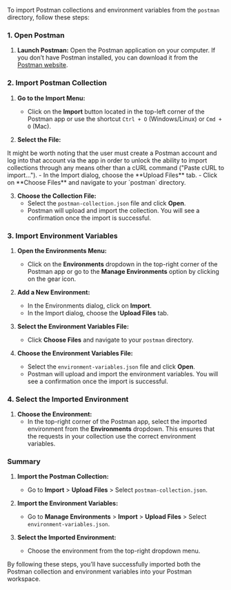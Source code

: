 To import Postman collections and environment variables from the `postman` directory, follow these steps:

### 1. **Open Postman**

1. **Launch Postman:**
   Open the Postman application on your computer. If you don’t have Postman installed, you can download it from the [Postman website](https://www.postman.com/downloads/).

### 2. **Import Postman Collection**

1. **Go to the Import Menu:**

   - Click on the **Import** button located in the top-left corner of the Postman app or use the shortcut `Ctrl + O` (Windows/Linux) or `Cmd + O` (Mac).

2. **Select the File:**
<comment>
It might be worth noting that the user must create a Postman account and log into that account via the app
in order to unlock the ability to import collections through any means other than a cURL command ("Paste cURL to import...").
</comment>
   - In the Import dialog, choose the **Upload Files** tab.
   - Click on **Choose Files** and navigate to your `postman` directory.

3. **Choose the Collection File:**
   - Select the `postman-collection.json` file and click **Open**.
   - Postman will upload and import the collection. You will see a confirmation once the import is successful.

### 3. **Import Environment Variables**

1. **Open the Environments Menu:**

   - Click on the **Environments** dropdown in the top-right corner of the Postman app or go to the **Manage Environments** option by clicking on the gear icon.

2. **Add a New Environment:**

   - In the Environments dialog, click on **Import**.
   - In the Import dialog, choose the **Upload Files** tab.

3. **Select the Environment Variables File:**

   - Click **Choose Files** and navigate to your `postman` directory.

4. **Choose the Environment Variables File:**
   - Select the `environment-variables.json` file and click **Open**.
   - Postman will upload and import the environment variables. You will see a confirmation once the import is successful.

### 4. **Select the Imported Environment**

1. **Choose the Environment:**
   - In the top-right corner of the Postman app, select the imported environment from the **Environments** dropdown. This ensures that the requests in your collection use the correct environment variables.

### Summary

1. **Import the Postman Collection:**

   - Go to **Import** > **Upload Files** > Select `postman-collection.json`.

2. **Import the Environment Variables:**

   - Go to **Manage Environments** > **Import** > **Upload Files** > Select `environment-variables.json`.

3. **Select the Imported Environment:**
   - Choose the environment from the top-right dropdown menu.

By following these steps, you’ll have successfully imported both the Postman collection and environment variables into your Postman workspace.
